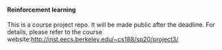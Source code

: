 #### Reinforcement learning

This is a course project repo.
It will be made public after the deadline.
For details, please refer to the course website:http://inst.eecs.berkeley.edu/~cs188/sp20/project3/
